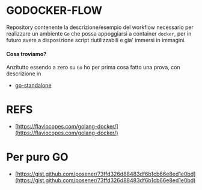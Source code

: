 GODOCKER-FLOW
=============

Repository contenente la descrizione/esempio del workflow necessario per realizzare un ambiente `Go` che possa appoggiarsi a container `docker`, per in futuro avere a disposizione script riutilizzabili e gia' immersi in immagini.

#### Cosa troviamo?

Anzitutto essendo a zero su `Go` ho per prima cosa fatto una prova, con descrizione in 

- [go-standalone](./go-standalone/go-standalone.md)



REFS
====

- [https://flaviocopes.com/golang-docker/](https://flaviocopes.com/golang-docker/)


# Per puro GO

- [https://gist.github.com/posener/73ffd326d88483df6b1cb66e8ed1e0bd](https://gist.github.com/posener/73ffd326d88483df6b1cb66e8ed1e0bd)